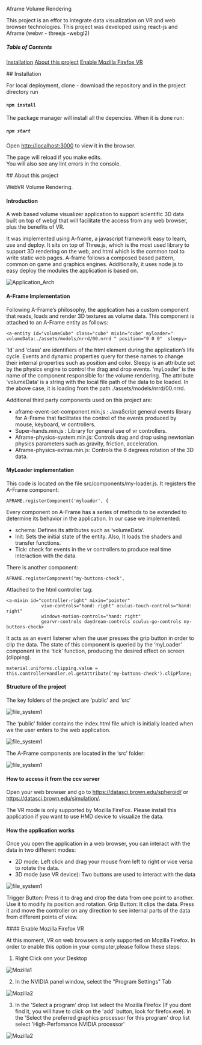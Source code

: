 Aframe Volume Rendering

This project is an effor to integrate data visualization on VR and web browser technologies.
This project was developed using react-js and Aframe (webvr - threejs -webgl2)

##### Table of Contents  
[Installation](#Installation)
[About this project](#About)
[Enable Mozilla Firefox VR](#FireFoxVR)

<a name="Installation"/>
## Installation

For local deployment, clone - download the repository and in the project directory run 

#### `npm install`

The package manager will install all the depencies. When it is done run:

##### `npm start`

Open [http://localhost:3000](http://localhost:3000) to view it in the browser.

The page will reload if you make edits.<br>
You will also see any lint errors in the console.

<a name="About"/>
## About this project


WebVR Volume Rendering.

#### Introduction 

A web based volume visualizer application to support scientific 3D data built on top of webgl that will facilitate the access from any web browser, plus the benefits of VR.

It was implemented using A-frame, a javascript framework easy to learn, use and deploy. It sits on top of Three.js, which is the most used library to support 3D rendering on the web, and html which is the common tool to write static web pages. A-frame follows a composed based pattern, common on game and graphics engines. Additionally, it uses node js to easy deploy the modules the application is based on.

![Application_Arch](./imgs/archit.png)

#### A-Frame Implementation

Following A-Frame’s philosophy, the application has a custom component that reads, loads and render 3D textures as volume data. This component is attached to an A-Frame entity as follows:

    <a-entity id="volumeCube" class="cube" mixin="cube" myloader="    volumeData:./assets/models/nrrd/00.nrrd " position="0 0 0"  sleepy> 

‘Id’ and ‘class’ are identifiers of the html element during the application’s life cycle. Events and dynamic properties query for these names to change their internal properties such as position and color. Sleepy is an attribute set by the physics engine to control the drag and drop events. 
‘myLoader’ is the name of the component responsible for the volume rendering. The attribute ‘volumeData’ is a string with the local file path of the data to be loaded. In the above case, it is loading from the path ./assets/models/nrrd/00.nrrd.

Additional third party components used on this project are:

* aframe-event-set-component.min.js : JavaScript general events library for A-Frame that facilitates the control of the events produced by mouse, keyboard, vr controllers.
* Super-hands.min.js : Library for general use of vr controllers.
* Aframe-physics-system.min.js: Controls drag and drop using newtonian physics parameters such as gravity, friction, acceleration.
* Aframe-physics-extras.min.js: Controls the 6 degrees rotation of the 3D data.

#### MyLoader implementation

This code is located on the file src/components/my-loader.js. It registers the A-Frame component:

    AFRAME.registerComponent('myloader', {  
    
Every component on A-Frame has a series of methods to be extended to determine its behavior  in the application. In our case we implemented:

* schema:  Defines its attributes such as ‘volumeData’.
* Init: Sets the initial state of the entity. Also, It loads the shaders and transfer functions.
* Tick: check for events in the vr controllers to produce real time interaction with the data.

There is another component:

    AFRAME.registerComponent("my-buttons-check",

Attached to the html controller tag:

    <a-mixin id="controller-right" mixin="pointer"
                 vive-controls="hand: right" oculus-touch-controls="hand: right"
                 windows-motion-controls="hand: right"
                 gearvr-controls daydream-controls oculus-go-controls my-buttons-check>

It acts as an event listener when the user presses the grip button in order to clip the data. The state of this component is queried by the ‘myLoader’ component in the ‘tick’ function, producing the desired effect on screen (clipping).

    material.uniforms.clipping.value = this.controllerHandler.el.getAttribute('my-buttons-check').clipPlane;
    
#### Structure of the project 

The key folders of the project are ‘public’ and ‘src’

![file_system1](./imgs/filesystem.png)

The ‘public’ folder contains the index.html file which is initially loaded when we the user enters to the web application.

![file_system1](./imgs/filesystem2.png)

The A-Frame components are located in the ‘src’ folder:

![file_system1](./imgs/filesystem3.png)

#### How to access it from the ccv server
 
Open your web browser and go to https://datasci.brown.edu/spheroid/ or https://datasci.brown.edu/simulation/.

The VR mode is only supported by Mozilla FireFox. Please install this application if you want to use HMD device to visualize the data.

#### How the application works
 
Once you open the application in a web browser, you can interact with the data in two different modes: 
* 2D mode: Left click and drag your mouse from left to right or vice versa to rotate the data.
* 3D mode (use VR device): Two buttons are used to interact with the data

![file_system1](./imgs/controller.png)

Trigger Button: Press it to drag and drop the data from one point to another. Use it to modify its position and rotation.
Grip Button: It clips the data. Press it and move the controller on any direction to see internal parts of the data from different points of view.

<a name="FireFoxVR"/>
#### Enable Mozilla Firefox VR

At this moment, VR on web browsers is only supported on Mozilla Firefox. In order to enable this option in your computer,please follow these steps:

1. Right Click onn your Desktop

![Mozilla1](./imgs/mozilla1.png)

2. In the NVIDIA panel window, select the "Program Settings" Tab 

![Mozilla2](./imgs/mozilla2.png)

3. In the 'Select a program' drop list select the Mozilla Firefox (If you dont find it, you will have to click on the 'add' button, look for firefox.exe). In the 'Select the preferred graphics processor for this program' drop list select 'High-Perfomance NVIDIA processor'

![Mozilla2](./imgs/mozilla3.png)
